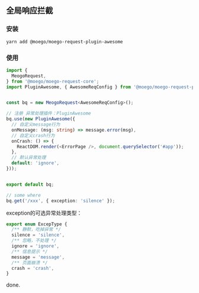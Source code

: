 ## 全局响应拦截

### 安装

`yarn add @moego/moego-request-plugin-awesome`

### 使用
```typescript
import {
  MeogoRequest,
} from '@moego/moego-request-core';
import PluginAwesome, { AwesomeReqConfig } from '@moego/moego-request-plugin-awesome';


const bq = new MeogoRequest<AwesomeReqConfig>();

// 注册 异常处理插件：PluginAwesome
bq.use(new PluginAwesome({
  // 自定义message行为
  onMessage: (msg: string) => message.error(msg),
  // 自定义crash行为
  onCrash: () => {
    ReactDOM.render(<ErrorPage />, document.querySelector('#app'));
  },
  // 默认异常处理
  default: 'ignore',
}));


export default bq;

// some where
bq.get('/xxx', { exception: 'silence' });
```

exception的可选异常处理类型：
```typescript
export enum ExcepType {
  /** 静默，吃掉异常 */
  silence = 'silence',
  /** 忽略，不处理 */
  ignore = 'ignore',
  /** 信息提示 */
  message = 'message',
  /** 页面崩溃 */
  crash = 'crash',
}
```

done.